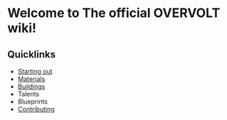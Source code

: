 # Welcome to The official OVERVOLT wiki!


## Quicklinks
* [Starting out](starting-out.md)
* [Materials](Categories/Materials.md)
* [Buildings](Categories/Buildings.md)
* Talents
* Blueprints
* [Contributing](Wiki/Contributing.md)